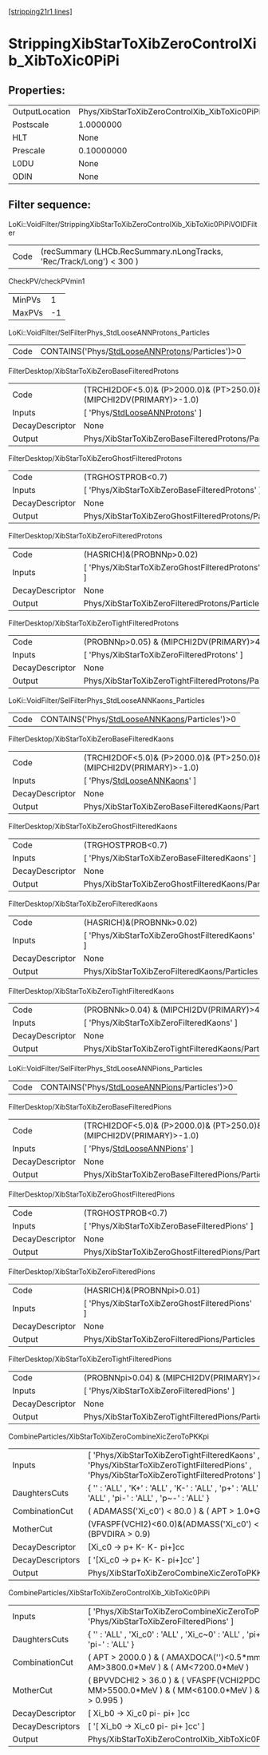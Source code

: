 [[stripping21r1 lines]](./stripping21r1-index)

# StrippingXibStarToXibZeroControlXib_XibToXic0PiPi

## Properties:

|                |                                                         |
|----------------|---------------------------------------------------------|
| OutputLocation | Phys/XibStarToXibZeroControlXib_XibToXic0PiPi/Particles |
| Postscale      | 1.0000000                                               |
| HLT            | None                                                    |
| Prescale       | 0.10000000                                              |
| L0DU           | None                                                    |
| ODIN           | None                                                    |

## Filter sequence:

LoKi::VoidFilter/StrippingXibStarToXibZeroControlXib_XibToXic0PiPiVOIDFilter

|      |                                                                      |
|------|----------------------------------------------------------------------|
| Code | (recSummary (LHCb.RecSummary.nLongTracks, 'Rec/Track/Long') \< 300 ) |

CheckPV/checkPVmin1

|        |     |
|--------|-----|
| MinPVs | 1   |
| MaxPVs | -1  |

LoKi::VoidFilter/SelFilterPhys_StdLooseANNProtons_Particles

|      |                                                                                                        |
|------|--------------------------------------------------------------------------------------------------------|
| Code | CONTAINS('Phys/[StdLooseANNProtons](./stripping21r1-commonparticles-stdlooseannprotons)/Particles')\>0 |

FilterDesktop/XibStarToXibZeroBaseFilteredProtons

|                 |                                                                                       |
|-----------------|---------------------------------------------------------------------------------------|
| Code            | (TRCHI2DOF\<5.0)& (P\>2000.0)& (PT\>250.0)& (MIPCHI2DV(PRIMARY)\>-1.0)                |
| Inputs          | [ 'Phys/[StdLooseANNProtons](./stripping21r1-commonparticles-stdlooseannprotons)' ] |
| DecayDescriptor | None                                                                                  |
| Output          | Phys/XibStarToXibZeroBaseFilteredProtons/Particles                                    |

FilterDesktop/XibStarToXibZeroGhostFilteredProtons

|                 |                                                     |
|-----------------|-----------------------------------------------------|
| Code            | (TRGHOSTPROB\<0.7)                                  |
| Inputs          | [ 'Phys/XibStarToXibZeroBaseFilteredProtons' ]    |
| DecayDescriptor | None                                                |
| Output          | Phys/XibStarToXibZeroGhostFilteredProtons/Particles |

FilterDesktop/XibStarToXibZeroFilteredProtons

|                 |                                                   |
|-----------------|---------------------------------------------------|
| Code            | (HASRICH)&(PROBNNp\>0.02)                         |
| Inputs          | [ 'Phys/XibStarToXibZeroGhostFilteredProtons' ] |
| DecayDescriptor | None                                              |
| Output          | Phys/XibStarToXibZeroFilteredProtons/Particles    |

FilterDesktop/XibStarToXibZeroTightFilteredProtons

|                 |                                                     |
|-----------------|-----------------------------------------------------|
| Code            | (PROBNNp\>0.05) & (MIPCHI2DV(PRIMARY)\>4.0)         |
| Inputs          | [ 'Phys/XibStarToXibZeroFilteredProtons' ]        |
| DecayDescriptor | None                                                |
| Output          | Phys/XibStarToXibZeroTightFilteredProtons/Particles |

LoKi::VoidFilter/SelFilterPhys_StdLooseANNKaons_Particles

|      |                                                                                                    |
|------|----------------------------------------------------------------------------------------------------|
| Code | CONTAINS('Phys/[StdLooseANNKaons](./stripping21r1-commonparticles-stdlooseannkaons)/Particles')\>0 |

FilterDesktop/XibStarToXibZeroBaseFilteredKaons

|                 |                                                                                   |
|-----------------|-----------------------------------------------------------------------------------|
| Code            | (TRCHI2DOF\<5.0)& (P\>2000.0)& (PT\>250.0)& (MIPCHI2DV(PRIMARY)\>-1.0)            |
| Inputs          | [ 'Phys/[StdLooseANNKaons](./stripping21r1-commonparticles-stdlooseannkaons)' ] |
| DecayDescriptor | None                                                                              |
| Output          | Phys/XibStarToXibZeroBaseFilteredKaons/Particles                                  |

FilterDesktop/XibStarToXibZeroGhostFilteredKaons

|                 |                                                   |
|-----------------|---------------------------------------------------|
| Code            | (TRGHOSTPROB\<0.7)                                |
| Inputs          | [ 'Phys/XibStarToXibZeroBaseFilteredKaons' ]    |
| DecayDescriptor | None                                              |
| Output          | Phys/XibStarToXibZeroGhostFilteredKaons/Particles |

FilterDesktop/XibStarToXibZeroFilteredKaons

|                 |                                                 |
|-----------------|-------------------------------------------------|
| Code            | (HASRICH)&(PROBNNk\>0.02)                       |
| Inputs          | [ 'Phys/XibStarToXibZeroGhostFilteredKaons' ] |
| DecayDescriptor | None                                            |
| Output          | Phys/XibStarToXibZeroFilteredKaons/Particles    |

FilterDesktop/XibStarToXibZeroTightFilteredKaons

|                 |                                                   |
|-----------------|---------------------------------------------------|
| Code            | (PROBNNk\>0.04) & (MIPCHI2DV(PRIMARY)\>4.0)       |
| Inputs          | [ 'Phys/XibStarToXibZeroFilteredKaons' ]        |
| DecayDescriptor | None                                              |
| Output          | Phys/XibStarToXibZeroTightFilteredKaons/Particles |

LoKi::VoidFilter/SelFilterPhys_StdLooseANNPions_Particles

|      |                                                                                                    |
|------|----------------------------------------------------------------------------------------------------|
| Code | CONTAINS('Phys/[StdLooseANNPions](./stripping21r1-commonparticles-stdlooseannpions)/Particles')\>0 |

FilterDesktop/XibStarToXibZeroBaseFilteredPions

|                 |                                                                                   |
|-----------------|-----------------------------------------------------------------------------------|
| Code            | (TRCHI2DOF\<5.0)& (P\>2000.0)& (PT\>250.0)& (MIPCHI2DV(PRIMARY)\>-1.0)            |
| Inputs          | [ 'Phys/[StdLooseANNPions](./stripping21r1-commonparticles-stdlooseannpions)' ] |
| DecayDescriptor | None                                                                              |
| Output          | Phys/XibStarToXibZeroBaseFilteredPions/Particles                                  |

FilterDesktop/XibStarToXibZeroGhostFilteredPions

|                 |                                                   |
|-----------------|---------------------------------------------------|
| Code            | (TRGHOSTPROB\<0.7)                                |
| Inputs          | [ 'Phys/XibStarToXibZeroBaseFilteredPions' ]    |
| DecayDescriptor | None                                              |
| Output          | Phys/XibStarToXibZeroGhostFilteredPions/Particles |

FilterDesktop/XibStarToXibZeroFilteredPions

|                 |                                                 |
|-----------------|-------------------------------------------------|
| Code            | (HASRICH)&(PROBNNpi\>0.01)                      |
| Inputs          | [ 'Phys/XibStarToXibZeroGhostFilteredPions' ] |
| DecayDescriptor | None                                            |
| Output          | Phys/XibStarToXibZeroFilteredPions/Particles    |

FilterDesktop/XibStarToXibZeroTightFilteredPions

|                 |                                                   |
|-----------------|---------------------------------------------------|
| Code            | (PROBNNpi\>0.04) & (MIPCHI2DV(PRIMARY)\>4.0)      |
| Inputs          | [ 'Phys/XibStarToXibZeroFilteredPions' ]        |
| DecayDescriptor | None                                              |
| Output          | Phys/XibStarToXibZeroTightFilteredPions/Particles |

CombineParticles/XibStarToXibZeroCombineXicZeroToPKKpi

|                  |                                                                                                                                           |
|------------------|-------------------------------------------------------------------------------------------------------------------------------------------|
| Inputs           | [ 'Phys/XibStarToXibZeroTightFilteredKaons' , 'Phys/XibStarToXibZeroTightFilteredPions' , 'Phys/XibStarToXibZeroTightFilteredProtons' ] |
| DaughtersCuts    | { '' : 'ALL' , 'K+' : 'ALL' , 'K-' : 'ALL' , 'p+' : 'ALL' , 'pi+' : 'ALL' , 'pi-' : 'ALL' , 'p~-' : 'ALL' }                               |
| CombinationCut   | ( ADAMASS('Xi_c0') \< 80.0 ) & ( APT \> 1.0\*GeV )                                                                                        |
| MotherCut        | (VFASPF(VCHI2)\<60.0)&(ADMASS('Xi_c0') \< 50.0)& (BPVDIRA \> 0.9)                                                                         |
| DecayDescriptor  | [Xi_c0 -\> p+ K- K- pi+]cc                                                                                                              |
| DecayDescriptors | [ '[Xi_c0 -\> p+ K- K- pi+]cc' ]                                                                                                      |
| Output           | Phys/XibStarToXibZeroCombineXicZeroToPKKpi/Particles                                                                                      |

CombineParticles/XibStarToXibZeroControlXib_XibToXic0PiPi

|                  |                                                                                                                       |
|------------------|-----------------------------------------------------------------------------------------------------------------------|
| Inputs           | [ 'Phys/XibStarToXibZeroCombineXicZeroToPKKpi' , 'Phys/XibStarToXibZeroFilteredPions' ]                             |
| DaughtersCuts    | { '' : 'ALL' , 'Xi_c0' : 'ALL' , 'Xi_c~0' : 'ALL' , 'pi+' : 'ALL' , 'pi-' : 'ALL' }                                   |
| CombinationCut   | ( APT \> 2000.0 ) & ( AMAXDOCA('')\<0.5\*mm ) & ( AM\>3800.0\*MeV ) & ( AM\<7200.0\*MeV )                             |
| MotherCut        | ( BPVVDCHI2 \> 36.0 ) & ( VFASPF(VCHI2PDOF)\<7.0 ) & ( MM\>5500.0\*MeV ) & ( MM\<6100.0\*MeV ) & ( BPVDIRA \> 0.995 ) |
| DecayDescriptor  | [ Xi_b0 -\> Xi_c0 pi- pi+ ]cc                                                                                       |
| DecayDescriptors | [ '[ Xi_b0 -\> Xi_c0 pi- pi+ ]cc' ]                                                                               |
| Output           | Phys/XibStarToXibZeroControlXib_XibToXic0PiPi/Particles                                                               |
